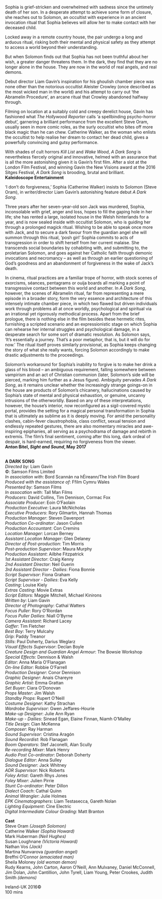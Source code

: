 

Sophia is grief-stricken and overwhelmed with sadness since the untimely death of her son. In a desperate attempt to achieve some form of closure, she reaches out to Solomon, an occultist with experience in an ancient invocation ritual that Sophia believes will allow her to make contact with her deceased child.

Locked away in a remote country house, the pair undergo a long and arduous ritual, risking both their mental and physical safety as they attempt to access a world beyond their understanding.

But when Solomon finds out that Sophia has not been truthful about her wish, a greater danger threatens them. In the dark, they find that they are no longer alone in the house. They are now in the world of real angels, and real demons.

Debut director Liam Gavin’s inspiration for his ghoulish chamber piece was none other than the notorious occultist Aleister Crowley (once described as the most wicked man in the world) and his attempt to carry out ‘the Abramelin Procedure’, an arcane ritual that Crowley abandoned halfway through.

Filming on location at a suitably cold and creepy derelict house, Gavin has fashioned what _The Hollywood Reporter_ calls ‘a spellbinding psycho-horror debut’, garnering a brilliant performance from the excellent Steve Oram, usually seen in more comic roles, as the surly occultist who bites off more black magic than he can chew. Catherine Walker, as the woman who enlists the occultist to help realise her dream to contact her dead child, gives a powerfully convincing and gutsy performance.

With shades of cult horrors _Kill List_ and _Wake Wood_, _A Dark Song_ is nevertheless fiercely original and innovative, helmed with an assurance that is all the more astonishing given it is Gavin’s first film. After a slot at the London Film Festival, and winning Gavin the New Visions award at the 2016 Sitges Festival, _A Dark Song_ is brooding, brutal and brilliant.  
**Kaleidoscope Entertainment**

‘I don’t do forgiveness,’ Sophia (Catherine Walker) insists to Solomon (Steve Oram), in writer/director Liam Gavin’s astonishing feature debut _A Dark Song_.

Three years after her seven-year-old son Jack was murdered, Sophia, inconsolable with grief, anger and loss, hopes to fill the gaping hole in her life; she has rented a large, isolated house in the Welsh hinterlands for a year, and is now sealed inside with occultist Solomon, who is guiding her through a prolonged magick ritual. Wishing to be able to speak once more with Jack, and to secure a dark favour from the guardian angel she will summon through this ritual, ‘posh girl’ Sophia commits to acts of transgression in order to shift herself from her current malaise. She transcends social boundaries by cohabiting with, and submitting to, the proletarian Solomon, and goes against her Catholic faith through demonic invocations and necromancy – as well as through an earlier questioning of God’s goodness and an abandonment of forgiveness in the wake of Jack’s death.

In cinema, ritual practices are a familiar trope of horror, with stock scenes of exorcisms, séances, pentagrams or ouija boards all marking a point of transgressive contact between this world and another. In _A Dark Song_, however, the scenes of Abramelin ritual, far from representing a mere episode in a broader story, form the very essence and architecture of this intensely intimate chamber piece, in which two flawed but driven individuals work through problems all at once worldly, psychological and spiritual via an irrational yet rigorously methodical process. Apart from the brief prologue, there is nothing else in the film besides these hermetic rites, furnishing a scripted scenario and an expressionistic stage on which Sophia can rehearse her internal struggles and psychological damage, in a desperate search for some sort of dramatic resolution. As Solomon says, ‘It’s essentially a journey. That’s a poor metaphor, that is, but it will do for now.’ The ritual itself proves similarly provisional, as Sophia keeps changing the story of what she really wants, forcing Solomon accordingly to make drastic adjustments to the proceedings.

Solomon’s workaround for Sophia’s inability to forgive is to make her drink a glass of his blood – an ambiguous requirement, falling somewhere between vampirism and an act of Christian communion (later, Solomon’s side will be pierced, marking him further as a Jesus figure). Ambiguity pervades _A Dark Song_, as it remains unclear whether the increasingly strange goings-on in the house are products of Solomon’s chicanery, hallucinations caused by Sophia’s state of mental and physical exhaustion, or genuine, uncanny intrusions of the otherworldly. Based on any of these interpretations, however, the house’s interior, now reconfigured as a sigil-covered mystic portal, provides the setting for a magical personal transformation in Sophia that is ultimately as sublime as it is deeply moving. For amid the personality clashes, cabin-fever claustrophobia, class conflict, sexual tension and endlessly repeated gestures, there are also momentary miracles and awe-inspiring epiphanies, all serving as a psychodrama of damage and rebirth in extremis. The film’s final sentiment, coming after this long, dark ordeal of despair, is hard-earned, requiring no forgiveness from the viewer.  
**Anton Bitel, _Sight and Sound_, May 2017**
<br><br>

**A DARK SONG**  
_Directed by_: Liam Gavin  
©: Samson Films Limited  
_In association with_:  Bord Scannán na hÉireann/The Irish Film Board  
_Produced with the assistance of_:  Ffilm Cymru Wales  
_Presented by_: Samson Films  
_In assocation with_: Tall Man Films  
_Producers_: David Collins, Tim Dennison,  Cormac Fox  
_Associate Producer_: Eoin O’Faolain  
_Production Executive_: Laura McNicholas  
_Executive Producers_: Rory Gilmartin,  Hannah Thomas  
_Production Manager_: Steven Davenport  
_Production Co-ordinator_: Jason Cullen  
_Production Accountant_: Con Cremins  
_Location Manager_: Lorcan Berney  
_Assistant Location Manager_: Glen Delaney  
_Director of Post-production_: Tim Morris  
_Post-production Supervisor_: Maura Murphy  
_Production Assistant_: Ailbhe Fitzpatrick  
_1st Assistant Director_: Craig Kenny  
_2nd Assistant Director_: Neil Guerin  
_3rd Assistant Director - Dailies_: Fiona Bonnie  
_Script Supervisor_: Fiona Graham  
_Script Supervisor - Dailies_: Eva Kelly  
_Casting_: Louise Kiely  
_Extras Casting_: Movie Extras  
_Script Editors_: Maggie Mitchell, Michael Kinirons  
_Written by_: Liam Gavin  
_Director of Photography_: Cathal Watters  
_Focus Puller_: Rory O’Riordan  
_Focus Puller Dailies_: Niall O’Byrne  
_Camera Assistant_: Richard Lacey  
_Gaffer_: Tim Fletcher  
_Best Boy_: Terry Mulcahy  
_Grip_: Paddy Treanor  
_Stills_: Paul Doherty, Darius Weglarz  
_Visual Effects Supervisor_: Declan Boyle  
_Creature Design and Guardian Angel Armour_:  The Bowsie Workshop  
_Special Effects_: Dennison & Walsh  
_Editor_: Anna Maria O’Flanagan  
_On-line Editor_: Robbie O’Farrell  
_Production Designer_: Conor Dennison  
_Graphic Designer_: Anais Chareyre  
_Graphic Artist_: Emma Grattan  
_Set Buyer_: Ciara O’Donovan  
_Props Master_: Jim Walsh  
_Standby Props_: Rupert O’Neill  
_Costume Designer_: Kathy Strachan  
_Wardrobe Supervisor_: Gwen Jeffares-Hourie  
_Make-up Designer_: Julie Ann Ryan  
_Make-up - Dailies_: Sinead Egan, Elaine Finnan, Niamh O’Malley  
_Title Design_: Cian McKenna  
_Composer_: Ray Harman  
_Sound Supervisor_: Cristina Aragón  
_Sound Recordist_: Rob Flanagan  
_Boom Operators_: Stef Jaconelli, Alan Scully  
_Re-recording Mixer_: Mark Henry  
_Audio Post Co-ordinator_: Deborah Doherty  
_Dialogue Editor_: Anna Sulley  
_Sound Designer_: Jack Whitney  
_ADR Supervisor_: Nick Roberts  
_Foley Artist_: Gareth Rhys Jones  
_Foley Mixer_: Julien Pirrie  
_Stunt Co-ordinator_: Peter Dillon  
_Dialect Coach_: Cathal Quinn  
_Animal Wrangler_: Julie Holmes  
_EPK Cinematographers_: Liam Testasecca,  Gareth Nolan  
_Lighting Equipment_: Cine Electric  
_Digital Intermediate Colour Grading_: Matt Branton

**Cast**  
Steve Oram _(Joseph Solomon)_  
Catherine Walker _(Sophia Howard)_  
Mark Huberman _(Neil Hughes)_  
Susan Loughnane _(Victoria Howard)_  
Nathan Vos _(Jack)_  
Martina Nunvarova _(guardian angel)_  
Breffni O’Connor _(emaciated man)_  
Sheila Moloney _(old woman demon)_  
Rudy Kearns, John Carton, Aaron O’Neill,  Ann Mulvaney, Daniel McConnell, Jim Dolan,  John Cantillion, John Tyrell, Liam Young,  Peter Crookes, Judith Smith _(demons)_

Ireland-UK 2016©  
100 mins
<br><br>
<!--stackedit_data:
eyJoaXN0b3J5IjpbODE4OTQ0Mjk2XX0=
-->